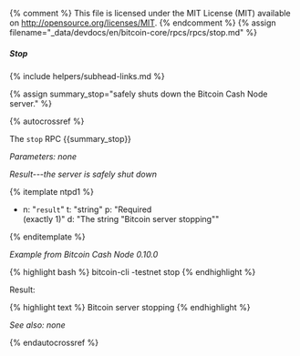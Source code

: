 {% comment %}
This file is licensed under the MIT License (MIT) available on
http://opensource.org/licenses/MIT.
{% endcomment %}
{% assign filename="_data/devdocs/en/bitcoin-core/rpcs/rpcs/stop.md" %}

##### Stop
{% include helpers/subhead-links.md %}

{% assign summary_stop="safely shuts down the Bitcoin Cash Node server." %}

{% autocrossref %}

The `stop` RPC {{summary_stop}}

*Parameters: none*

*Result---the server is safely shut down*

{% itemplate ntpd1 %}
- n: "`result`"
  t: "string"
  p: "Required<br>(exactly 1)"
  d: "The string \"Bitcoin server stopping\""

{% enditemplate %}

*Example from Bitcoin Cash Node 0.10.0*

{% highlight bash %}
bitcoin-cli -testnet stop
{% endhighlight %}

Result:

{% highlight text %}
Bitcoin server stopping
{% endhighlight %}

*See also: none*

{% endautocrossref %}
